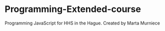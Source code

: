 # Programming-Extended-course
 Programming JavaScript for HHS in the Hague. Created by Marta Murniece
